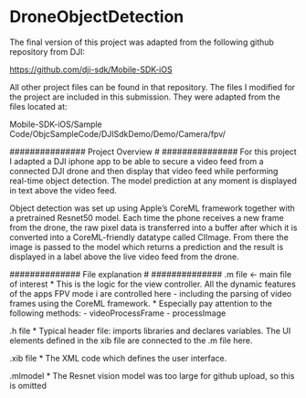 # DroneObjectDetection

The final version of this project was adapted from the following github repository from DJI:

https://github.com/dji-sdk/Mobile-SDK-iOS

All other project files can be found in that repository.
The files I modified for the project are included in this submission.
They were adapted from the files located at:

Mobile-SDK-iOS/Sample Code/ObjcSampleCode/DJISdkDemo/Demo/Camera/fpv/

###############
Project Overview #
###############
For this project I adapted a DJI iphone app to be able to secure a video feed from a connected DJI drone
and then display that video feed while performing real-time object detection. The model prediction at any
moment is displayed in text above the video feed.

Object detection was set up using Apple’s CoreML framework together with a pretrained Resnet50 model.
Each time the phone receives a new frame from the drone, the raw pixel data is transferred into a buffer
after which it is converted into a CoreML-friendly datatype called CIImage. From there the image is passed
to the model which returns a prediction and the result is displayed in a label above the live video feed from the drone.

##############
File explanation #
##############
.m file   ← main file of interest
    * This is the logic for the view controller. All the dynamic features of the apps FPV mode i
    are controlled here - including the parsing of video frames using the CoreML framework.
    * Especially pay attention to the following methods:
      - videoProcessFrame
      - processImage

.h file
    * Typical header file: imports libraries and declares variables. The UI elements defined in
    the xib file are connected to the .m file here.

.xib file
    * The XML code which defines the user interface.

.mlmodel
    * The Resnet vision model was too large for github upload, so this is omitted
